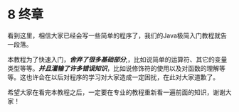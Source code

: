 # 8 终章

看到这里，相信大家已经会写一些简单的程序了，我们的Java极简入门教程就告一段落。

本教程为了快速入门，_**舍弃了很多基础部分**_,，比如说简单的运算符、其它的变量类型等等。_**并且灌输了许多错误知识**_，比如说修饰符的使用以及对函数的理解等等。这也许会在以后对程序的学习对大家造成一定困扰，在此对大家道歉了。

希望大家在看完本教程之后，一定要在专业的教程重新看一遍前面的知识，谢谢大家！

